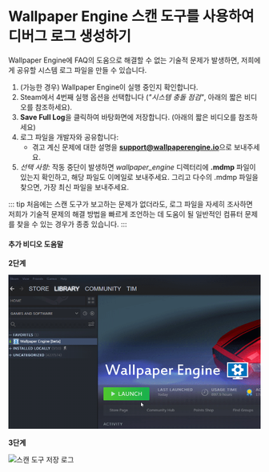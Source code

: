 # Wallpaper Engine 스캔 도구를 사용하여 디버그 로그 생성하기

Wallpaper Engine에 FAQ의 도움으로 해결할 수 없는 기술적 문제가 발생하면, 저희에게 공유할 시스템 로그 파일을 만들 수 있습니다.

1. (가능한 경우) Wallpaper Engine이 실행 중인지 확인합니다.
2. Steam에서 4번째 실행 옵션을 선택합니다 (*"시스템 충돌 점검"*, 아래의 짧은 비디오를 참조하세요).
3. **Save Full Log**을 클릭하여 바탕화면에 저장합니다. (아래의 짧은 비디오를 참조하세요)
4. 로그 파일을 개발자와 공유합니다:
    * 겪고 계신 문제에 대한 설명을 **support@wallpaperengine.io**으로 보내주세요.
5. *선택 사항:* 작동 중단이 발생하면 *wallpaper_engine* 디렉터리에 **.mdmp** 파일이 있는지 확인하고, 해당 파일도 이메일로 보내주세요. 그리고 다수의 .mdmp 파일을 찾으면, 가장 최신 파일을 보내주세요.

::: tip
처음에는 스캔 도구가 보고하는 문제가 없더라도, 로그 파일을 자세히 조사하면 저희가 기술적 문제의 해결 방법을 빠르게 조언하는 데 도움이 될 일반적인 컴퓨터 문제를 찾을 수 있는 경우가 종종 있습니다.
:::

#### 추가 비디오 도움말

**2단계**

![스캔 도구 시작 옵션](./scantoollaunch.gif)

**3단계**

![스캔 도구 저장 로그](./scantoolsave.gif)
